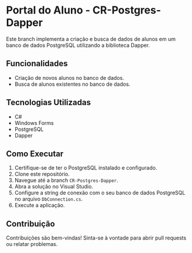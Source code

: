 # Portal do Aluno - CR-Postgres-Dapper

Este branch implementa a criação e busca de dados de alunos em um banco de dados PostgreSQL utilizando a biblioteca Dapper.

## Funcionalidades

* Criação de novos alunos no banco de dados.
* Busca de alunos existentes no banco de dados.

## Tecnologias Utilizadas

* C#
* Windows Forms
* PostgreSQL
* Dapper

## Como Executar

1.  Certifique-se de ter o PostgreSQL instalado e configurado.
2.  Clone este repositório.
3.  Navegue até a branch `CR-Postgres-Dapper`.
4.  Abra a solução no Visual Studio.
5.  Configure a string de conexão com o seu banco de dados PostgreSQL no arquivo `DbConnection.cs`.
6.  Execute a aplicação.

## Contribuição

Contribuições são bem-vindas! Sinta-se à vontade para abrir pull requests ou relatar problemas.
